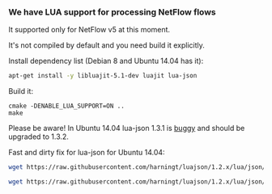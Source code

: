 ### We have LUA support for processing NetFlow flows

It supported only for NetFlow v5 at this moment. 

It's not compiled by default and you need build it explicitly.

Install dependency list (Debian 8 and Ubuntu 14.04 has it):
```bash
apt-get install -y libluajit-5.1-dev luajit lua-json
```

Build it:
```
cmake -DENABLE_LUA_SUPPORT=ON ..
make
```

Please be aware! In Ubuntu 14.04 lua-json 1.3.1 is [buggy](https://bugs.launchpad.net/ubuntu/+source/lua-json/+bug/1443288) and should be upgraded to 1.3.2.

Fast and dirty fix for lua-json for Ubuntu 14.04:
```bash
wget https://raw.githubusercontent.com/harningt/luajson/1.2.x/lua/json/decode/util.lua -O/usr/share/lua/5.1/json/decode/util.lua

wget https://raw.githubusercontent.com/harningt/luajson/1.2.x/lua/json/decode/strings.lua -O/usr/share/lua/5.1/json/decode/strings.lua
```
